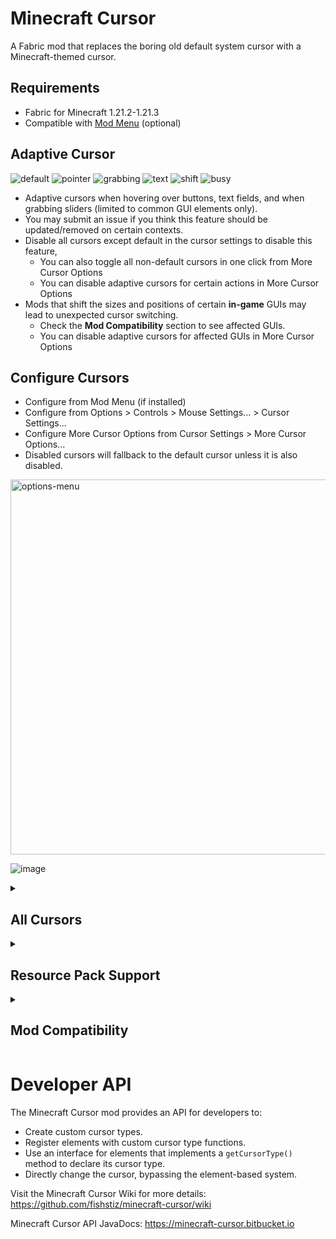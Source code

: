 # Minecraft Cursor

A Fabric mod that replaces the boring old default system cursor with a Minecraft-themed cursor.

## Requirements
- Fabric for Minecraft 1.21.2-1.21.3
- Compatible with [Mod Menu](https://modrinth.com/mod/modmenu) (optional)

## Adaptive Cursor
![default](https://github.com/user-attachments/assets/6c632b54-e284-47a0-8634-f4ba1ef03f29)
![pointer](https://github.com/user-attachments/assets/83a41d81-5a0b-4399-8d70-61ca421117c0)
![grabbing](https://github.com/user-attachments/assets/bdcd6392-a8bb-40af-b2fa-10a465363545)
![text](https://github.com/user-attachments/assets/049fc447-6f3f-4c7a-a0a2-b87d0348c593)
![shift](https://github.com/user-attachments/assets/27f97a5c-be91-45c9-ad5d-91a5e162fb50)
![busy](https://github.com/user-attachments/assets/2b4e338a-7068-4998-8f79-e7ccfc3a97fa)

- Adaptive cursors when hovering over buttons, text fields, and when grabbing sliders (limited to common GUI elements only).
- You may submit an issue if you think this feature should be updated/removed on certain contexts.
- Disable all cursors except default in the cursor settings to disable this feature,
  - You can also toggle all non-default cursors in one click from More Cursor Options
  - You can disable adaptive cursors for certain actions in More Cursor Options
- Mods that shift the sizes and positions of certain **in-game** GUIs may lead to unexpected cursor switching.
  - Check the **Mod Compatibility** section to see affected GUIs.
  - You can disable adaptive cursors for affected GUIs in More Cursor Options

## Configure Cursors
- Configure from Mod Menu (if installed)
- Configure from Options > Controls > Mouse Settings... > Cursor Settings...
- Configure More Cursor Options from Cursor Settings > More Cursor Options...
- Disabled cursors will fallback to the default cursor unless it is also disabled.

<img alt="options-menu" src="https://github.com/user-attachments/assets/6f8ca20a-5950-4d7d-ae0f-9a27996190a6" style="width:600px;"/>  

![image](https://github.com/user-attachments/assets/74d6e272-78ce-4735-8813-ac50a91f3485)

<details>
<summary><h2>All Cursors</h2></summary>
  <table>
    <thead>
      <tr>
        <th>Cursor Name</th>
        <th>Key</th>
        <th>Image</th>
        <th>When it is used</th>
      </tr>
    </thead>
    <tbody>
      <tr>
        <td>Default</td>
        <td><code>default</code></td>
        <td><img src="https://github.com/user-attachments/assets/6c632b54-e284-47a0-8634-f4ba1ef03f29" width="32" alt="default"/></td>
        <td>
          <ul>
            <li>The default cursor.</li>
            <li>If another cursor is disabled.</li>
          </ul>
        </td>
      </tr>
      <tr>
        <td>Pointer</td>
        <td><code>pointer</code></td>
        <td><img src="https://github.com/user-attachments/assets/83a41d81-5a0b-4399-8d70-61ca421117c0" width="32" alt="pointer" /></td>
        <td>
          <span>Hovered over:</span>
          <ul>
            <li>Discoverable <code>PressableWidget</code> elements.</li>
            <li>Inventory slots with item/s.</li>
            <li>Creative inventory tabs.</li>
            <li>Recipe book tabs and recipes.</li>
            <li>Available enchantments in the enchanting table.</li>
            <li>Available stonecutter recipes.</li>
            <li>Available loom patterns.</li>
            <li>Crafter slots.</li>
          </ul>
        </td>
      </tr>
      <tr>
        <td>Text</td>
        <td><code>text</code></td>
        <td><img src="https://github.com/user-attachments/assets/049fc447-6f3f-4c7a-a0a2-b87d0348c593" width="32" alt="text"/></td>
        <td>
          <ul>
            <li>Hovered over discoverable <code>TextFieldWidget</code> elements.</li>
            <li>Hovered inside Book and Quill book.</li>
          </ul>
        </td>
      </tr>
      <tr>
        <td>Grabbing</td>
        <td><code>grabbing</code></td>
        <td><img src="https://github.com/user-attachments/assets/bdcd6392-a8bb-40af-b2fa-10a465363545" width="32" alt="grabbing"/></td>
        <td>
          <ul>
            <li>Grabbing items.</li>
            <li>Dragging the slider in discoverable <code>SliderWidget</code> elements.</li>
          </ul>
        </td>
      </tr>
      <tr>
        <td>Shift</td>
        <td><code>shift</code></td>
        <td><img src="https://github.com/user-attachments/assets/27f97a5c-be91-45c9-ad5d-91a5e162fb50" width="32" alt="shift"/></td>
        <td>
          <span>Shift is pressed and mouse is hovered over:</span>
          <ul>
            <li>Inventory slots with item/s.</li>
            <li>Creative inventory destroy item slot.</li>
            <li>Recipe book recipes.</li>
            <li>Villager trade offers.</li>
          </ul>
        </td>
      </tr>
      <tr>
        <td>Busy</td>
        <td><code>busy</code></td>
        <td><img src="https://github.com/user-attachments/assets/2b4e338a-7068-4998-8f79-e7ccfc3a97fa" width="32" alt="busy"/></td>
        <td>
          <span>In loading screens: </span>
          <ul>
            <li><code>MessageScreen</code></li>
            <li><code>DownloadingTerrainScreen</code></li>
            <li><code>ProgressScreen</code></li>
            <li><code>LevelLoadingScreen</code></li>
          </ul>
        </td>
      </tr>
    </tbody>
  </table>
</details>

<details>
  <summary><h2>Resource Pack Support</h2></summary>
  <h3>Image Format</h3>
  <ul>
    <li>32x32 pixels</li>
    <li>png format</li>
  </ul>

  <h3>File Structure</h3>
  <pre><code>└── minecraft-cursor/
    ├── atlases/
    │   └── cursors.json
    └── textures/
        └── cursors/
            ├── busy.png
            ├── default.png
            ├── grabbing.png
            ├── pointer.png
            ├── shift.png
            └── text.png</code></pre>

  <h3>Custom Configuration</h3>
  <ul>
    <li>Define a custom configuration for your resource pack in <code>atlases/cursors.json</code>.</li>
    <li>Can be overridden by users through the Cursor Settings menu.</li>
    <li>The user's config will reset to the provided config when changing resource packs.</li>
  </ul>

  <p><strong>Example</strong> <code>cursors.json</code>:</p>
  <pre><code>{
  "settings": {
    "default": {
      "xhot": 7,
      "yhot": 3,
      "scale": 0.8
    },
    "pointer": {
      "xhot": 7,
      "yhot": 3,
      "scale": 0.8
    },
    "text": {
      "xhot": 12,
      "yhot": 15,
      "scale": 0.8
    },
    "grabbing": {
      "enabled": false 
    },
    "shift": {
      "xhot": 11,
      "yhot": 3
    }
  }
}</code></pre>

  <p><strong>All Settings:</strong></p>
  <table>
    <thead>
      <tr>
        <th>Key</th>
        <th>Type</th>
        <th>Range</th>
        <th>Default</th>
        <th>Description</th>
      </tr>
    </thead>
    <tbody>
      <tr>
        <td><code>enabled</code></td>
        <td><code>boolean</code></td>
        <td><code>true</code> or <code>false</code></td>
        <td><code>true</code></td>
        <td>Determines whether the cursor type is enabled or not.</td>
      </tr>
      <tr>
        <td><code>scale</code></td>
        <td><code>float</code></td>
        <td><code>0.50</code> - <code>3.00</code> (incrementing by <code>0.05</code>)</td>
        <td><code>1.00</code></td>
        <td>Specifies the scale factor for the cursor type.</td>
      </tr>
      <tr>
        <td><code>xhot</code></td>
        <td><code>int</code></td>
        <td><code>0</code> - <code>31</code></td>
        <td><code>0</code></td>
        <td>Specifies the x hotspot position.</td>
      </tr>
      <tr>
        <td><code>yhot</code></td>
        <td><code>int</code></td>
        <td><code>0</code> - <code>31</code></td>
        <td><code>0</code></td>
        <td>Specifies the y hotspot position.</td>
      </tr>
    </tbody>
  </table>

  <h3>Animated Cursors</h3>
  <ul>
    <li>Create a sprite sheet in PNG format for the cursor type. The sprites will be evaluated from top to bottom.</li>
    <li>Each sprite must be 32x32 pixels as per usual with no gaps in between.</li>
    <li>The first sprite serves as the fallback cursor type when the animation is disabled by the user, or if the animation data does not load.</li>
    <li>Add a <code>.mcmeta</code> file for the cursor type to register the animation and to specify the animation data.</li>
  </ul>
  <p><strong>Example structure:</strong></p>
  <pre><code>└── minecraft-cursor/
    └── textures/
        └── cursors/
            ├── busy.png
            └── busy.png.mcmeta</code></pre>
  <p><strong>The <code>.mcmeta</code> file is in JSON format: </strong></p>
  <table>
    <thead>
      <th>Key</th>
      <th>Type</th>
      <th>Default</th>
      <th>Description</th>
    </thead>
    <tbody>
      <tr>
        <td><code>mode</code></td>
        <td><code>String</code></td>
        <td><code>loop</code></td>
        <td>
          <p>Determines the animation mode.</p>          
          <table>
            <thead>
              <tr><th colspan="2" align="left">Animation Modes</th></tr>
              <tr>
                <th>Name</th>
                <th>Description</th>
              </tr>
            </thead>
            <tbody>
              <tr>
                <td><code>loop</code></td>
                <td>Repeats in a continuous loop. The default mode.</td>
              </tr>
              <tr>
                <td><code>loop_reverse</code></td>
                <td>Repeats in a continuous loop but in reverse.</td>
              </tr>
              <tr>
                <td><code>forwards</code></td>
                <td>Plays the animation and stops at the last frame.</td>
              </tr>
              <tr>
                <td><code>reverse</code></td>
                <td>Plays the animation in reverse and stops at the first frame.</td>
              </tr>
              <tr>
                <td><code>oscillate</code></td>
                <td>Loops back and forth continuously.</td>
              </tr>
              <tr>
                <td><code>random</code></td>
                <td>Randomly selects frames in a loop. Does not repeat the same frame twice.</td>
              </tr>
              <tr>
                <td><code>random_cycle</code></td>
                <td>Randomly selects frames in a loop, cycling through all frames before repeating.</td>
              </tr>
            </tbody>
          </table>
        </td>
      </tr>
      <tr>
        <td><code>frametime</code></td>
        <td><code>int</code></td>
        <td><code>1</code></td>
        <td>The amount of ticks per frame. Minimum value: <code>1</code>.</td>
      </tr>
      <tr>
        <td><code>frames</code></td>
        <td><code>Array</code></td>
        <td><code>null</code></td>
        <td>
          <p>Determines the order and/or time of the frames to be played.</p>
          <ul>
            <li>If this is <code>null</code>, then the frames will be auto-generated based on the sprite sheet and the given <code>timeframe</code>.</li>
            <li>The array element can either be an <code>int</code> or a <code>Frame</code> object.</li>
            <li>An array element of type <code>int</code> specifies the index of the sprite starting from <code>0</code>.</li>
          </ul>
          <table>
            <thead>
              <tr><th colspan="3" align="left">Frame</th><tr>
              <tr>            
                <th>Key</th>
                <th>Type</th>
                <th>Description</th>
              </tr>
            </thead>
            <tbody>
              <tr>
                <td><code>index</code></td>
                <td><code>int</code></td>
                <td>The index of the sprite starting from <code>0</code>.</td>
              </tr>
              <tr>
                <td><code>time</code></td>
                <td><code>int</code></td>
                <td>The amount of ticks before going to the next frame. Minimum value: <code>1</code>.</td>
              </tr>
            </tbody>
          </table>
        </td>
      </tr>
    </tbody>
  </table>
  <p><strong>Example <code>.mcmeta</code> file:</strong></p>
  <pre><code>{
  "mode": "loop",
  "frametime": 1,
  "frames": [{ "index": 0, "time": 2 }, 1, 2, 3, 2]
}    
</code></pre>

</details>

<details>
<summary><h2>Mod Compatibility</h2></summary>
  <h4>
    Widgets are automatically registered by this mod with the following conditions:&nbsp;
  </h4>
  <ul>
    <li>Pointer elements must be an instance of <code>PressableWidget</code>
        or <code>SliderWidget</code>
    </li>
      <ul>
        <li>
          <code>ClickableWidget</code> is not registered as they are not always a button. For example: <code>ScrollableWidget</code> is a subclass of <code>ClickableWidget</code>
        </li>
      </ul>
    <li>Text elements must be an instance of <code>TextFieldWidget</code></li>
    <li>They must be a child of <code>ParentElement</code> (e.g. <code>Screen</code>), 
      accessible through <code>children()</code> method
    </li>
    <li>Container elements must be an instance of <code>ParentElement</code>
      and nested containers must be an instance and child of <code>ParentElement</code>
    </li>
   </ul>
   <h4>GUI "elements" that may be affected from shifting their positions and sizes:</h4>
   <ul>
     <li><code>CreativeInventoryScreen</code> tabs</li>
     <li><code>EnchantmentScreen</code> choices</li>
     <li><code>StonecutterScreen</code> recipes</li>
     <li><code>BookEditScreen</code> book</li>
     <li><code>LoomScreen</code> patterns</li>
     <li><code>AdvancementsScreen</code> tabs</li>
     <li><code>WorldListWidget</code> world icon play button</li>
     <li><code>MultiplayerServerListWidget</code> server icon play button</li>
   </ul>
</details>

# Developer API
The Minecraft Cursor mod provides an API for developers to:
- Create custom cursor types.
- Register elements with custom cursor type functions. 
- Use an interface for elements that implements a `getCursorType()` method to declare its cursor type. 
- Directly change the cursor, bypassing the element-based system.

Visit the Minecraft Cursor Wiki for more details: https://github.com/fishstiz/minecraft-cursor/wiki

Minecraft Cursor API JavaDocs: https://minecraft-cursor.bitbucket.io
